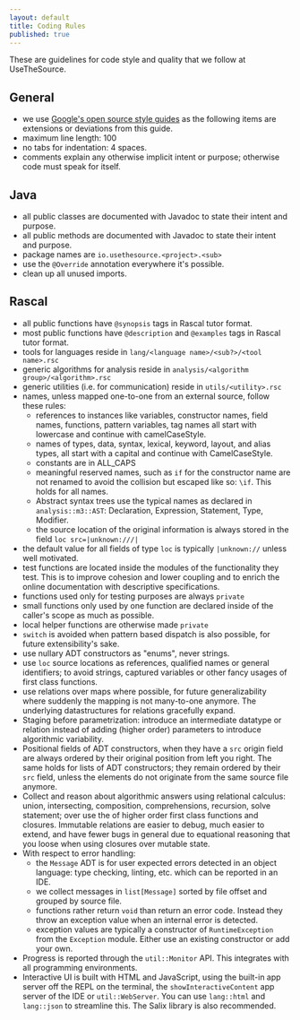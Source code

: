 ```yaml
---
layout: default
title: Coding Rules
published: true
---
```


These are guidelines for code style and quality that we follow at UseTheSource.

## General 

* we use [Google's open source style guides](https://github.com/google/styleguide) as the following items are extensions or deviations from this guide.
* maximum line length: 100 
* no tabs for indentation: 4 spaces.
* comments explain any otherwise implicit intent or purpose; otherwise code must speak for itself.

## Java

* all public classes are documented with Javadoc to state their intent and purpose.
* all public methods are documented with Javadoc to state their intent and purpose.
* package names are `io.usethesource.<project>.<sub>`
* use the `@Override` annotation everywhere it's possible.
* clean up all unused imports.

## Rascal

* all public functions have `@synopsis` tags in Rascal tutor format.
* most public functions have `@description` and `@examples` tags in Rascal tutor format.
* tools for languages reside in `lang/<language name>/<sub?>/<tool name>.rsc`
* generic algorithms for analysis reside in `analysis/<algorithm group>/<algorithm>.rsc`
* generic utilities (i.e. for communication) reside in `utils/<utility>.rsc`
* names, unless mapped one-to-one from an external source, follow these rules:
  * references to instances like variables, constructor names, field names, functions, pattern variables, tag names all start with lowercase and continue with camelCaseStyle.
  * names of types, data, syntax, lexical, keyword, layout, and alias types, all start with a capital and continue with CamelCaseStyle.
  * constants are in ALL_CAPS
  * meaningful reserved names, such as `if` for the constructor name are not renamed to avoid the collision but escaped like so: `\if`. This holds for all names.
  * Abstract syntax trees use the typical names as declared in `analysis::m3::AST`: Declaration, Expression, Statement, Type, Modifier.
  * the source location of the original information is always stored in the field `loc src=|unknown:///|`
* the default value for all fields of type `loc` is typically `|unknown://` unless well motivated.
* test functions are located inside the modules of the functionality they test. This is to improve cohesion and lower coupling and to enrich the online documentation with descriptive specifications.
* functions used only for testing purposes are always `private`
* small functions only used by one function are declared inside of the caller's scope as much as possible.
* local helper functions are otherwise made `private`
* `switch` is avoided when pattern based dispatch is also possible, for future extensibility's sake.
* use nullary ADT constructors as "enums", never strings.
* use `loc` source locations as references, qualified names or general identifiers; to avoid strings, captured variables or other fancy usages of first class functions.
* use relations over maps where possible, for future generalizability where suddenly the mapping is not many-to-one anymore. The underlying datastructures for relations gracefully expand.
* Staging before parametrization: introduce an intermediate datatype or relation instead of adding (higher order) parameters to introduce algorithmic variability.
* Positional fields of ADT constructors, when they have a `src` origin field are always ordered by their original position from left you right. The same holds for lists of ADT constructors; they remain ordered by their `src` field, unless the elements do not originate from the same source file anymore.
* Collect and reason about algorithmic answers using relational calculus: union, intersecting, composition, comprehensions, recursion, solve statement; over use the of higher order first class functions and closures. Immutable relations are easier to debug, much easier to extend,  and have fewer bugs in general due to equational reasoning that you loose when using closures over mutable state.
* With respect to error handling:
  * the `Message` ADT is for user expected errors detected in an object language: type checking, linting, etc. which can be reported in an IDE.
  * we collect messages in `list[Message]` sorted by file offset and grouped by source file.
  * functions rather return `void` than return an error code. Instead they throw an exception value when an internal error is detected.
  * exception values are typically a constructor of `RuntimeException` from the `Exception` module. Either use an existing constructor or add your own.
* Progress is reported through the `util::Monitor` API. This integrates with all programming environments.
* Interactive UI is built with HTML and JavaScript, using the built-in app server off the REPL on the terminal, the `showInteractiveContent` app server of the IDE or `util::WebServer`. You can use `lang::html` and `lang::json` to streamline this. The Salix library is also recommended. 
    
    
